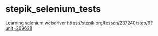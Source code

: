 # stepik_selenium_tests
Learning selenium webdriver
https://stepik.org/lesson/237240/step/9?unit=209628

